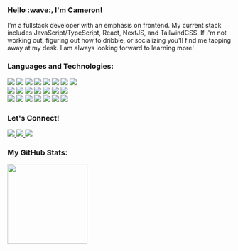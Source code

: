 <h3>Hello :wave:, I'm Cameron!</h3>
I'm a fullstack developer with an emphasis on frontend. My current stack includes JavaScript/TypeScript, React, NextJS, and TailwindCSS. If I'm not working out, figuring out how to dribble, or socializing you'll find me tapping away at my desk. I am always looking forward to learning more!

<h3 align="left">Languages and Technologies:</h3>
<div display="flex">
  <img src="https://img.shields.io/badge/javascript-%23323330.svg?style=for-the-badge&logo=javascript&logoColor=%23F7DF1E">
  
  <img src="https://img.shields.io/badge/TypeScript-007ACC?style=for-the-badge&logo=typescript&logoColor=white">
  
  <img src="https://img.shields.io/badge/java-%23ED8B00.svg?style=for-the-badge&logo=java&logoColor=white">
  
  <img src="https://img.shields.io/badge/c++-%2300599C.svg?style=for-the-badge&logo=c%2B%2B&logoColor=white">
  
  <img src="https://img.shields.io/badge/python-3670A0?style=for-the-badge&logo=python&logoColor=ffdd54">
  
  <img src="https://img.shields.io/badge/mysql-%2300f.svg?style=for-the-badge&logo=mysql&logoColor=white">

  <img src="https://img.shields.io/badge/PostgreSQL-316192?style=for-the-badge&logo=postgresql&logoColor=white">

  <img src="https://img.shields.io/badge/GIT-E44C30?style=for-the-badge&logo=git&logoColor=white">
</div>

<div display="flex">
  <img src="https://img.shields.io/badge/react-%2320232a.svg?style=for-the-badge&logo=react&logoColor=%2361DAFB">

  <img src="https://img.shields.io/badge/Angular-DD0031?style=for-the-badge&logo=angular&logoColor=white">

  <img src="https://img.shields.io/badge/Tailwind_CSS-38B2AC?style=for-the-badge&logo=tailwind-css&logoColor=white">

  <img src="https://img.shields.io/badge/Next.js-000?logo=nextdotjs&logoColor=fff&style=for-the-badge">

  <img src="https://img.shields.io/badge/Prisma-3982CE?style=for-the-badge&logo=Prisma&logoColor=white">

  <img src="https://img.shields.io/badge/Flask-000000?style=for-the-badge&logo=flask&logoColor=white">
  
  <img src="https://img.shields.io/badge/node.js-%2343853D.svg?style=for-the-badge&logo=node.js&logoColor=white">
</div>

<div display="flex">
  <img src="https://img.shields.io/badge/AWS-%23FF9900.svg?style=for-the-badge&logo=amazon-aws&logoColor=white">

  <img src="https://img.shields.io/badge/Vercel-000000?style=for-the-badge&logo=vercel&logoColor=white">

  <img src="https://img.shields.io/badge/Cloudflare-F38020?style=for-the-badge&logo=Cloudflare&logoColor=white">

  <img src="https://img.shields.io/badge/prettier-1A2C34?style=for-the-badge&logo=prettier&logoColor=F7BA3E">
  
  <img src="https://img.shields.io/badge/figma-%23F24E1E.svg?style=for-the-badge&logo=figma&logoColor=white">
  
  <img src="https://img.shields.io/badge/Insomnia-black?style=for-the-badge&logo=insomnia&logoColor=5849BE">
  
  <img src="https://img.shields.io/badge/IntelliJIDEA-000000.svg?style=for-the-badge&logo=intellij-idea&logoColor=white">
</div>

<h3>Let's Connect!</h3>
<div display="flex">
  <a href='https://www.linkedin.com/in/crsherry/'>
    <img src="https://img.shields.io/badge/linkedin-%230077B5.svg?style=for-the-badge&logo=linkedin&logoColor=white">
  </a>
  
  <a href='mailto:hello@cameronsherry.com'>
    <img src="https://img.shields.io/badge/Gmail-D14836?style=for-the-badge&logo=gmail&logoColor=white">
  </a>
  
  <a href='https://github.com/radicitus'>
    <img src="https://img.shields.io/badge/github-%23121011.svg?style=for-the-badge&logo=github&logoColor=white">
  </a>
</div>

<h3>My GitHub Stats:</h3>
<img height="180em" src="https://github-readme-stats.vercel.app/api?username=radicitus&show_icons=true&hide_border=true&&count_private=true&include_all_commits=true" />

<!---
Radicitus/Radicitus is a ✨ special ✨ repository because its `README.md` (this file) appears on your GitHub profile.
You can click the Preview link to take a look at your changes.
